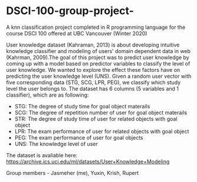 # DSCI-100-group-project-

A knn classification project completed in R programming language for the course DSCI 100 offered at UBC Vancouver (Winter 2020)

User knowledge dataset (Kahraman, 2013) is about developing intuitive knowledge classifier and modeling of users' domain dependent data in web (Kahrman, 2009).The goal of this project was to predict user knowledge by coming up with a model based on predictor variables to classify the level of user knowledge. We wanted to explore the effect these factors have on predicting the user knowledge level (UNS). Given a random user vector with five corresponding data (STG, SCG, LPR, PEG), we classify which study level the user belongs to. The dataset has 6 columns (5 variables and 1 classifier), which are as following:

- STG: The degree of study time for goal object materails
- SCG: The degree of repetition number of user for goal object materails
- STR: The degree of study time of user for related objects with goal object
- LPR: The exam performance of user for related objects with goal object
- PEG: The exam performance of user for goal objects
- UNS: The knowledge level of user

The dataset is avaliable here: https://archive.ics.uci.edu/ml/datasets/User+Knowledge+Modeling

Group members - Jasmeher (me), Yuxin, Krish, Rupert
